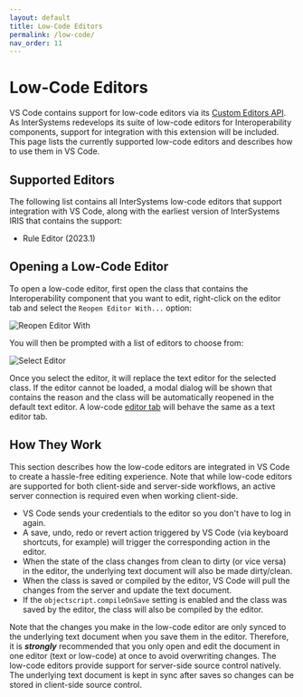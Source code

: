 ```yaml
---
layout: default
title: Low-Code Editors
permalink: /low-code/
nav_order: 11
---
```


# Low-Code Editors

VS Code contains support for low-code editors via its [Custom Editors API](https://code.visualstudio.com/api/extension-guides/custom-editors). As InterSystems redevelops its suite of low-code editors for Interoperability components, support for integration with this extension will be included. This page lists the currently supported low-code editors and describes how to use them in VS Code.

## Supported Editors

The following list contains all InterSystems low-code editors that support integration with VS Code, along with the earliest version of InterSystems IRIS that contains the support:

* Rule Editor (2023.1)

## Opening a Low-Code Editor

To open a low-code editor, first open the class that contains the Interoperability component that you want to edit, right-click on the editor tab and select the `Reopen Editor With...` option:

![Reopen Editor With](../assets/images/reopen-editor-with.png "reopen editor with")

You will then be prompted with a list of editors to choose from:

![Select Editor](../assets/images/low-code-select.png "select editor")

Once you select the editor, it will replace the text editor for the selected class. If the editor cannot be loaded, a modal dialog will be shown that contains the reason and the class will be automatically reopened in the default text editor. A low-code [editor tab](https://code.visualstudio.com/docs/getstarted/userinterface#_tabs) will behave the same as a text editor tab.

## How They Work

This section describes how the low-code editors are integrated in VS Code to create a hassle-free editing experience. Note that while low-code editors are supported for both client-side and server-side workflows, an active server connection is required even when working client-side.

* VS Code sends your credentials to the editor so you don't have to log in again.
* A save, undo, redo or revert action triggered by VS Code (via keyboard shortcuts, for example) will trigger the corresponding action in the editor.
* When the state of the class changes from clean to dirty (or vice versa) in the editor, the underlying text document will also be made dirty/clean.
* When the class is saved or compiled by the editor, VS Code will pull the changes from the server and update the text document.
* If the `objectscript.compileOnSave` setting is enabled and the class was saved by the editor, the class will also be compiled by the editor.

Note that the changes you make in the low-code editor are only synced to the underlying text document when you save them in the editor. Therefore, it is ***strongly*** recommended that you only open and edit the document in one editor (text or low-code) at once to avoid overwriting changes. The low-code editors provide support for server-side source control natively. The underlying text document is kept in sync after saves so changes can be stored in client-side source control.
